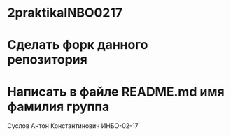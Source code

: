 # 2praktikaINBO0217
# Сделать форк данного репозитория
# Написать в файле README.md имя фамилия группа
Суслов Антон Константинович ИНБО-02-17
